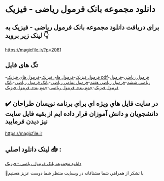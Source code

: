 # دانلود مجموعه بانک فرمول ریاضی - فیزیک

## برای دریافت دانلود مجموعه بانک فرمول ریاضی - فیزیک به لینک زیر بروید 👇

https://magicfile.ir/?p=2081

## تگ های فایل

-[فرمول فیزیک](https://magicfile.ir/product/%d9%85%d8%ac%d9%85%d9%88%d8%b9%d9%87-%d8%a8%d8%a7%d9%86%da%a9-%d9%81%d8%b1%d9%85%d9%88%d9%84-%d8%b1%db%8c%d8%a7%d8%b6%db%8c-%d9%81%db%8c%d8%b2%db%8c%da%a9/)-[فرمول های فیزیک](https://magicfile.ir/product/%d9%85%d8%ac%d9%85%d9%88%d8%b9%d9%87-%d8%a8%d8%a7%d9%86%da%a9-%d9%81%d8%b1%d9%85%d9%88%d9%84-%d8%b1%db%8c%d8%a7%d8%b6%db%8c-%d9%81%db%8c%d8%b2%db%8c%da%a9/)-[فرمول های فیزیک pdf](https://magicfile.ir/product/%d9%85%d8%ac%d9%85%d9%88%d8%b9%d9%87-%d8%a8%d8%a7%d9%86%da%a9-%d9%81%d8%b1%d9%85%d9%88%d9%84-%d8%b1%db%8c%d8%a7%d8%b6%db%8c-%d9%81%db%8c%d8%b2%db%8c%da%a9/)-[فرمول ریاضی](https://magicfile.ir/product/%d9%85%d8%ac%d9%85%d9%88%d8%b9%d9%87-%d8%a8%d8%a7%d9%86%da%a9-%d9%81%d8%b1%d9%85%d9%88%d9%84-%d8%b1%db%8c%d8%a7%d8%b6%db%8c-%d9%81%db%8c%d8%b2%db%8c%da%a9/)-[فرمول ریاضی ششم](https://magicfile.ir/product/%d9%85%d8%ac%d9%85%d9%88%d8%b9%d9%87-%d8%a8%d8%a7%d9%86%da%a9-%d9%81%d8%b1%d9%85%d9%88%d9%84-%d8%b1%db%8c%d8%a7%d8%b6%db%8c-%d9%81%db%8c%d8%b2%db%8c%da%a9/)-[فرمول ریاضی هفتم](https://magicfile.ir/product/%d9%85%d8%ac%d9%85%d9%88%d8%b9%d9%87-%d8%a8%d8%a7%d9%86%da%a9-%d9%81%d8%b1%d9%85%d9%88%d9%84-%d8%b1%db%8c%d8%a7%d8%b6%db%8c-%d9%81%db%8c%d8%b2%db%8c%da%a9/)-[فرمول تمامی ریاضی](https://magicfile.ir/product/%d9%85%d8%ac%d9%85%d9%88%d8%b9%d9%87-%d8%a8%d8%a7%d9%86%da%a9-%d9%81%d8%b1%d9%85%d9%88%d9%84-%d8%b1%db%8c%d8%a7%d8%b6%db%8c-%d9%81%db%8c%d8%b2%db%8c%da%a9/)-[بانک فرمول ریاضی](https://magicfile.ir/product/%d9%85%d8%ac%d9%85%d9%88%d8%b9%d9%87-%d8%a8%d8%a7%d9%86%da%a9-%d9%81%d8%b1%d9%85%d9%88%d9%84-%d8%b1%db%8c%d8%a7%d8%b6%db%8c-%d9%81%db%8c%d8%b2%db%8c%da%a9/)-[بانک فرمول فیزیک](https://magicfile.ir/product/%d9%85%d8%ac%d9%85%d9%88%d8%b9%d9%87-%d8%a8%d8%a7%d9%86%da%a9-%d9%81%d8%b1%d9%85%d9%88%d9%84-%d8%b1%db%8c%d8%a7%d8%b6%db%8c-%d9%81%db%8c%d8%b2%db%8c%da%a9/)-[جمع بندی فرمول ریاضی](https://magicfile.ir/product/%d9%85%d8%ac%d9%85%d9%88%d8%b9%d9%87-%d8%a8%d8%a7%d9%86%da%a9-%d9%81%d8%b1%d9%85%d9%88%d9%84-%d8%b1%db%8c%d8%a7%d8%b6%db%8c-%d9%81%db%8c%d8%b2%db%8c%da%a9/)-[جمع بندی فرمول فیزیک](https://magicfile.ir/product/%d9%85%d8%ac%d9%85%d9%88%d8%b9%d9%87-%d8%a8%d8%a7%d9%86%da%a9-%d9%81%d8%b1%d9%85%d9%88%d9%84-%d8%b1%db%8c%d8%a7%d8%b6%db%8c-%d9%81%db%8c%d8%b2%db%8c%da%a9/)

## ✔️ در سايت فايل هاي ويژه اي براي برنامه نويسان طراحان دانشجويان و دانش آموزان قرار داده ايم از بقيه فايل سايت نيز ديدن فرماييد

https://magicfile.ir


## لينک دانلود اصلي 📥 :

[دانلود مجموعه بانک فرمول ریاضی - فیزیک](https://magicfile.ir/product/%d9%85%d8%ac%d9%85%d9%88%d8%b9%d9%87-%d8%a8%d8%a7%d9%86%da%a9-%d9%81%d8%b1%d9%85%d9%88%d9%84-%d8%b1%db%8c%d8%a7%d8%b6%db%8c-%d9%81%db%8c%d8%b2%db%8c%da%a9/) 


🙏با تشکر از همراهي شما مشتاقانه در وبسایت منتظر شما دوست عزیز هستیم

